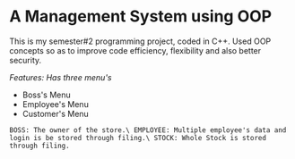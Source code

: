# A Management System using OOP
This is my semester#2 programming project, coded in C++. Used OOP concepts so as to improve code efficiency, flexibility and also better security.

*Features:
Has three menu's* 
- Boss's Menu 
- Employee's Menu
- Customer's Menu

`
BOSS: The owner of the store.\
EMPLOYEE: Multiple employee's data and login is be stored through filing.\
STOCK: Whole Stock is stored through filing.
`
